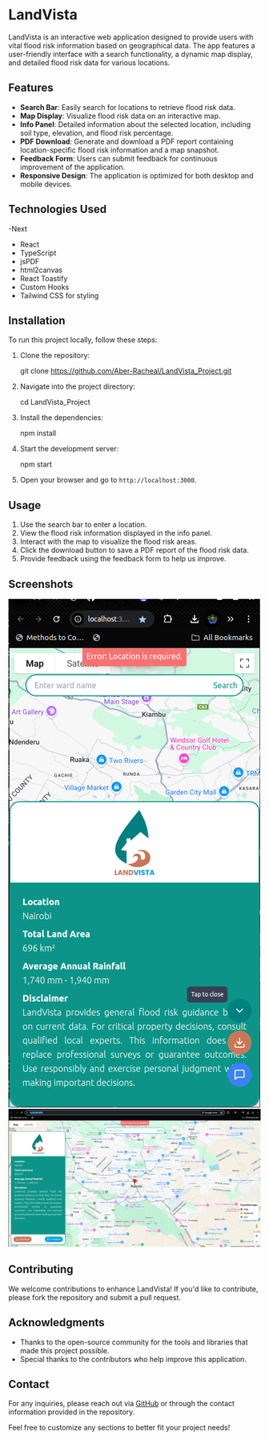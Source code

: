 # LandVista

LandVista is an interactive web application designed to provide users with vital flood risk information based on geographical data. The app features a user-friendly interface with a search functionality, a dynamic map display, and detailed flood risk data for various locations.

## Features

- **Search Bar**: Easily search for locations to retrieve flood risk data.
- **Map Display**: Visualize flood risk data on an interactive map.
- **Info Panel**: Detailed information about the selected location, including soil type, elevation, and flood risk percentage.
- **PDF Download**: Generate and download a PDF report containing location-specific flood risk information and a map snapshot.
- **Feedback Form**: Users can submit feedback for continuous improvement of the application.
- **Responsive Design**: The application is optimized for both desktop and mobile devices.

## Technologies Used
-Next
- React
- TypeScript
- jsPDF
- html2canvas
- React Toastify
- Custom Hooks
- Tailwind CSS for styling

## Installation

To run this project locally, follow these steps:

1. Clone the repository:

   git clone https://github.com/Aber-Racheal/LandVista_Project.git


2. Navigate into the project directory:

   cd LandVista_Project
  

3. Install the dependencies:
  
   npm install


4. Start the development server:

   npm start
 

5. Open your browser and go to `http://localhost:3000`.

## Usage

1. Use the search bar to enter a location.
2. View the flood risk information displayed in the info panel.
3. Interact with the map to visualize the flood risk areas.
4. Click the download button to save a PDF report of the flood risk data.
5. Provide feedback using the feedback form to help us improve.

## Screenshots
![alt text](<Screenshot from 2024-09-30 06-56-52.png>)
![alt text](<Screenshot from 2024-09-30 06-49-41-1.png>)

## Contributing

We welcome contributions to enhance LandVista! If you'd like to contribute, please fork the repository and submit a pull request.

## Acknowledgments

- Thanks to the open-source community for the tools and libraries that made this project possible.
- Special thanks to the contributors who help improve this application.

## Contact

For any inquiries, please reach out via [GitHub](https://github.com/Aber-Racheal) or through the contact information provided in the repository.



Feel free to customize any sections to better fit your project needs!